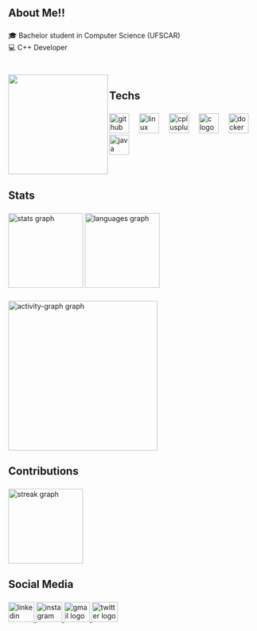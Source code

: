 <h2 align="left">About Me!!</h2>

###

<p align="left"> 🎓 Bachelor student in Computer Science (UFSCAR)<br>
💻 C++ Developer

###

<br clear="both">

<img align="left" height="200" src="https://media0.giphy.com/media/v1.Y2lkPTc5MGI3NjExODBjam1qdmFteXl3bW91bGw0dng4eTNzbWl2MjNtZXV2NG5qYjFndCZlcD12MV9pbnRlcm5hbF9naWZfYnlfaWQmY3Q9Zw/quEsMOrr3hmQ8/giphy.gif"  />

###

<h2 align="left">Techs</h2>

###

<div align="left">
  <img src="https://skillicons.dev/icons?i=github" height="40" alt="github logo"  />
  <img width="12" />
  <img src="https://skillicons.dev/icons?i=linux" height="40" alt="linux logo"  />
  <img width="12" />
  <img src="https://skillicons.dev/icons?i=cpp" height="40" alt="cplusplus logo"  />
  <img width="12" />
  <img src="https://skillicons.dev/icons?i=c" height="40" alt="c logo"  />
  <img width="12" />
  <img src="https://skillicons.dev/icons?i=docker" height="40" alt="docker logo"  />
  <img width="12" />
  <img src="https://skillicons.dev/icons?i=java" height="40" alt="java logo"  />
</div>

###

<br clear="both">

<h2 align="left">Stats</h2>

###

<div align="left">
  <img src="https://github-readme-stats.vercel.app/api?username=PedroVFSantos&hide_title=true&hide_rank=false&show_icons=true&include_all_commits=true&count_private=true&disable_animations=false&theme=gruvbox&locale=en&hide_border=false&order=1" height="150" alt="stats graph"  />
  <img src="https://github-readme-stats.vercel.app/api/top-langs?username=PedroVFSantos&locale=en&hide_title=true&layout=compact&card_width=320&langs_count=5&theme=gruvbox&hide_border=false&order=2" height="150" alt="languages graph"  />
</div>

###

<div align="left">
  <img src="https://github-readme-activity-graph.vercel.app/graph?username=PedroVFSantos&radius=16&theme=gruvbox&area=true&order=5&hide_border=true&hide_title=true" height="300" alt="activity-graph graph"  />
</div>

###

<h2 align="left">Contributions</h2>

###

<div align="left">
  <img src="https://streak-stats.demolab.com?user=PedroVFSantos&locale=en&mode=daily&theme=gruvbox&hide_border=false&border_radius=5&order=3" height="150" alt="streak graph"  />
</div>

###

<h2 align="left">Social Media</h2>

###

<div align="left">
  <a href="https://www.linkedin.com/in/pedro-vin%C3%ADcius-ferreira-santos-757914158/" target="_blank">
    <img src="https://raw.githubusercontent.com/maurodesouza/profile-readme-generator/master/src/assets/icons/social/linkedin/default.svg" width="52" height="40" alt="linkedin logo"  />
  </a>
  <a href="https://www.instagram.com/p.vinifs/" target="_blank">
    <img src="https://raw.githubusercontent.com/maurodesouza/profile-readme-generator/master/src/assets/icons/social/instagram/default.svg" width="52" height="40" alt="instagram logo"  />
  </a>
  <a href="pedro.vinicius298@gmail.com" target="_blank">
    <img src="https://raw.githubusercontent.com/maurodesouza/profile-readme-generator/master/src/assets/icons/social/gmail/default.svg" width="52" height="40" alt="gmail logo"  />
  </a>
  <a href="https://x.com/PedroVi31009835" target="_blank">
    <img src="https://raw.githubusercontent.com/maurodesouza/profile-readme-generator/master/src/assets/icons/social/twitter/default.svg" width="52" height="40" alt="twitter logo"  />
  </a>
</div>

###
